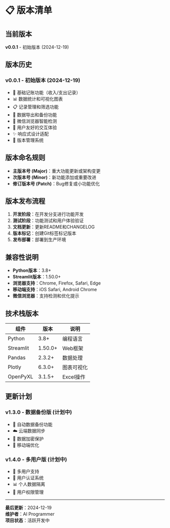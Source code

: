 # 📋 版本清单

## 当前版本
**v0.0.1** - 初始版本 (2024-12-19)

## 版本历史

### v0.0.1 - 初始版本 (2024-12-19)
- 📝 基础记账功能（收入/支出记录）
- 📊 数据统计和可视化图表
- 📋 记录管理和筛选功能
- 💾 数据导出和备份功能
- 🎯 微信浏览器智能检测
- 👤 用户友好的交互体验
- ✨ 响应式设计适配
- 📜 版本管理系统

## 版本命名规则

- **主版本号 (Major)**：重大功能更新或架构变更
- **次版本号 (Minor)**：新功能添加或重要改进
- **修订版本号 (Patch)**：Bug修复或小功能优化

## 版本发布流程

1. **开发阶段**：在开发分支进行功能开发
2. **测试阶段**：功能测试和用户体验验证
3. **文档更新**：更新README和CHANGELOG
4. **版本标记**：创建Git标签标记版本
5. **发布部署**：部署到生产环境

## 兼容性说明

- **Python版本**：3.8+
- **Streamlit版本**：1.50.0+
- **浏览器支持**：Chrome, Firefox, Safari, Edge
- **移动端支持**：iOS Safari, Android Chrome
- **微信浏览器**：支持检测和优化提示

## 技术栈版本

| 组件 | 版本 | 说明 |
|------|------|------|
| Python | 3.8+ | 编程语言 |
| Streamlit | 1.50.0+ | Web框架 |
| Pandas | 2.3.2+ | 数据处理 |
| Plotly | 6.3.0+ | 图表可视化 |
| OpenPyXL | 3.1.5+ | Excel操作 |

## 更新计划

### v1.3.0 - 数据备份版 (计划中)
- 🔄 自动数据备份功能
- ☁️ 云端数据同步
- 🔐 数据加密保护
- 📱 移动端优化

### v1.4.0 - 多用户版 (计划中)
- 👥 多用户支持
- 🔑 用户认证系统
- 📊 个人数据隔离
- 👤 用户权限管理

---

**最后更新**：2024-12-19  
**维护者**：AI Programmer  
**项目状态**：活跃开发中
